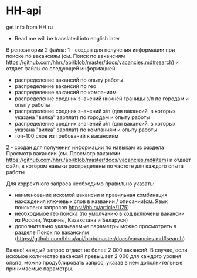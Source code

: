 # HH-api
get info from HH.ru

* Read me will be translated into english later

В репозитории 2 файла: 
1 - создан для получения информации при поиске по вакансиям (см. Поиск по вакансиям https://github.com/hhru/api/blob/master/docs/vacancies.md#search) и отдает файлы со следующей информацией: 
- распределение вакансий по опыту работы
- распределение вакансий по гео
- распределение вакансий по компаниям
- распределение средних значений нижней границы з/п по городам и опыту работы
- распределение средних значений з/п (для вакансий, в которых указана "вилка" зарплат) по городам и опыту работы
- распределение средних значений з/п (для вакансий, в которых указана "вилка" зарплат) по компаниям и опыту работы
- топ-100 слов из требований к вакансиям

2 - создан для получения информации по навыкам из раздела Просмотр вакансии (см. Просмотр вакансии https://github.com/hhru/api/blob/master/docs/vacancies.md#item) и отдает файл, в котором навыки распределены по частоте для каждого опыта работы

Для корректного запроса необходимо правильно указать: 
- наименование искомой вакансии и правильная комбинация нахождения ключевых слов в названии / описании(см. Язык поисковых запросов https://hh.ru/article/1175)
- необходимое гео поиска (по умолчанию в код включены вакансии из России, Украины, Казахстана и Беларуси)
- дополнительно указываемые параметры можно просмотреть в разделе Поиск по вакансиям (https://github.com/hhru/api/blob/master/docs/vacancies.md#search)

Важно! каждый запрос отдает не более 2 000 вакансий. В случае, если искомое количество вакансий превышает 2 000 для каждого уровня опыта, можно продублировать запрос, указав в нем дополнительные принимаемые параметры.
